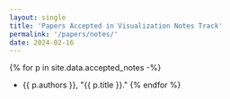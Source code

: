 ```yaml
---
layout: single
title: 'Papers Accepted in Visualization Notes Track'
permalink: '/papers/notes/'
date: 2024-02-16
---
```


{% for p in site.data.accepted_notes -%}
- {{ p.authors }}, "{{ p.title }}."
{% endfor %}